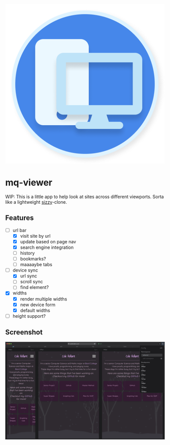 <img src="./app/public/logo.png" alt="mq-viewer logo" />

# mq-viewer

WIP: This is a little app to help look at sites across different viewports. Sorta like a lightweight [sizzy](https://sizzy.co/)-clone.

## Features

- [ ] url bar
  - [X] visit site by url
  - [X] update based on page nav
  - [X] search engine integration
  - [ ] history
  - [ ] bookmarks?
  - [ ] maaaaybe tabs
- [ ] device sync
  - [X] url sync
  - [ ] scroll sync
  - [ ] find element?
- [X] widths
  - [X] render multiple widths
  - [X] new device form
  - [X] default widths
- [ ] height support?

## Screenshot

![my site on the app](mysite.png)